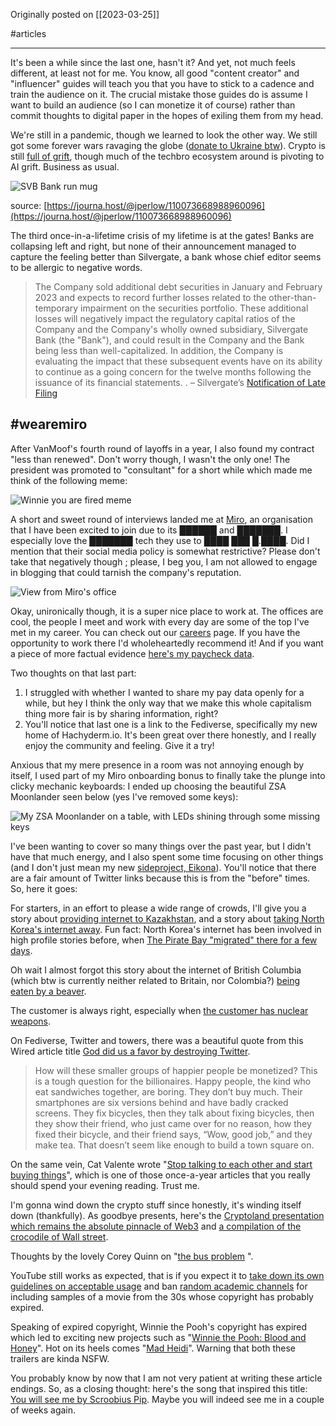 Originally posted on [[2023-03-25]]

#articles 

---

It's been a while since the last one, hasn't it? And yet, not much feels different, at least not for me. You know, all good "content creator" and "influencer" guides will teach you that you have to stick to a cadence and train the audience on it. The crucial mistake those guides do is assume I want to build an audience (so I can monetize it of course) rather than commit thoughts to digital paper in the hopes of exiling them from my head.

We're still in a pandemic, though we learned to look the other way. We still got some forever wars ravaging the globe ([donate to Ukraine btw](https://docs.google.com/spreadsheets/d/1QJ1m6N9dXa3z0sGHKDYNd1salhxaI72pDbVeY4gBShE/htmlview#)). Crypto is still [full of grift](https://web3isgoinggreat.com/), though much of the techbro ecosystem around is pivoting to AI grift. Business as usual.

![SVB Bank run mug](../media/svb-bank-run.png)

source: [https://journa.host/@jperlow/110073668988960096](https://journa.host/@jperlow/110073668988960096)

The third once-in-a-lifetime crisis of my lifetime is at the gates! Banks are collapsing left and right, but none of their announcement managed to capture the feeling better than Silvergate, a bank whose chief editor seems to be allergic to negative words.

>The Company sold additional debt securities in January and February 2023 and expects to record further losses related to the other-than-temporary impairment on the securities portfolio. These additional losses will negatively impact the regulatory capital ratios of the Company and the Company's wholly owned subsidiary, Silvergate Bank (the "Bank"), and could result in the Company and the Bank being less than well-capitalized. In addition, the Company is evaluating the impact that these subsequent events have on its ability to continue as a going concern for the twelve months following the issuance of its financial statements. . – Silvergate’s [Notification of Late Filing](https://www.sec.gov/Archives/edgar/data/1312109/000110465923027353/tm238251d1_nt10k.htm)

## #wearemiro
After VanMoof's fourth round of layoffs in a year, I also found my contract "less than renewed". Don't worry though, I wasn't the only one! The president was promoted to "consultant" for a short while which made me think of the following meme:

![Winnie you are fired meme](../media/winnie-you-are-fired.png)

A short and sweet round of interviews landed me at [Miro](https://medium.com/miro-engineering), an organisation that I have been excited to join due to its ██████ and ███████. I especially love the ███████ tech they use to ████ ███ █.████. Did I mention that their social media policy is somewhat restrictive? Please don't take that negatively though ; please, I beg you, I am not allowed to engage in blogging that could tarnish the company's reputation.

![View from Miro's office](../media/view-from-miro-office.jpg)

Okay, unironically though, it is a super nice place to work at. The offices are cool, the people I meet and work with every day are some of the top I've met in my career. You can  check out our [careers](https://miro.com/careers/open-positions/) page. If you have the opportunity to work there I'd wholeheartedly recommend it! And if you want a piece of more factual evidence [here's my paycheck data](https://elk.zone/hachyderm.io/@alkoclick/109961691533243967).

Two thoughts on that last part:
1) I struggled with whether I wanted to share my pay data openly for a while, but hey I think the only way that we make this whole capitalism thing more fair is by sharing information, right?
2) You'll notice that last one is a link to the Fediverse, specifically my new home of Hachyderm.io. It's been great over there honestly, and I really enjoy the community and feeling. Give it a try!

Anxious that my mere presence in a room was not annoying enough by itself, I used part of my Miro onboarding bonus to finally take the plunge into clicky mechanic keyboards: I ended up choosing the beautiful ZSA Moonlander seen below (yes I've removed some keys):

![My ZSA Moonlander on a table, with LEDs shining through some missing keys](../media/ZSA-moonlander-on-table.jpeg)

I've been wanting to cover so many things over the past year, but I didn't have that much energy, and I also spent some time focusing on other things (and I don't just mean my new [sideproject, Eikona](https://github.com/alkoclick/eikona)). You'll notice that there are a fair amount of Twitter links because this is from the "before" times. So, here it goes:

For starters, in an effort to please a wide range of crowds, I'll give you a story about [providing internet to Kazakhstan](https://www.codastory.com/authoritarian-tech/kazakhstan-shut-down-its-internet-these-programmers-opened-a-backdoor/), and a story about [taking North Korea's internet away](https://www.wired.com/story/north-korea-hacker-internet-outage/). Fun fact: North Korea's internet has been involved in high profile stories before, when [The Pirate Bay "migrated" there for a few days](https://torrentfreak.com/the-pirate-bay-moves-to-north-korea-gets-virtual-asylum-130304/).

Oh wait I almost forgot this story about the internet of British Columbia (which btw is currently neither related to Britain, nor Colombia?) [being eaten by a beaver](https://twitter.com/netblocks/status/1536416663385546756?t=rM5ab-TNsV_59xtUjMDdsQ).

The customer is always right, especially when [the customer has nuclear weapons](https://gcc.gnu.org/bugzilla/show_bug.cgi?id=95644#c4).

On Fediverse, Twitter and towers, there was a beautiful quote from this Wired article title [God did us a favor by destroying Twitter](https://www.wired.com/story/god-did-us-a-favor-by-destroying-twitter/).

> How will these smaller groups of happier people be monetized? This is a tough question for the billionaires. Happy people, the kind who eat sandwiches together, are boring. They don’t buy much. Their smartphones are six versions behind and have badly cracked screens. They fix bicycles, then they talk about fixing bicycles, then they show their friend, who just came over for no reason, how they fixed their bicycle, and their friend says, “Wow, good job,” and they make tea. That doesn’t seem like enough to build a town square on.

On the same vein, Cat Valente wrote "[Stop talking to each other and start buying things](https://catvalente.substack.com/p/stop-talking-to-each-other-and-start)", which is one of those once-a-year articles that you really should spend your evening reading. Trust me.

I'm gonna wind down the crypto stuff since honestly, it's winding itself down (thankfully). As goodbye presents, here's the [Cryptoland presentation which remains the absolute pinnacle of Web3](https://twitter.com/molly0xFFF/status/1478500436873293828) and [a compilation of the crocodile of Wall street](https://www.youtube.com/watch?v=YYo4jNvQ0y4).

Thoughts by the lovely Corey Quinn on "[the bus problem](https://twitter.com/QuinnyPig/status/1377737856232255489) ".

YouTube still works as expected, that is if you expect it to [take down its own guidelines on acceptable usage](https://twitter.com/Talen_Lee/status/1509887583743983622?t=AzGKetFqUaFGhWdT2qnh1A) and ban [random academic channels](https://twitter.com/BryanVanNorden/status/1534520346560323585) for including samples of a movie from the 30s whose copyright has probably expired.

Speaking of expired copyright, Winnie the Pooh's copyright has expired which led to exciting new projects such as "[Winnie the Pooh: Blood and Honey](https://www.youtube.com/watch?v=W3E74j_xFtg)". Hot on its heels comes "[Mad Heidi](https://www.youtube.com/watch?v=tjGIWcOrq-I)". Warning that both these trailers are kinda NSFW.

You probably know by now that I am not very patient at writing these article endings. So, as a closing thought: here's the song that inspired this title: [You will see me by Scroobius Pip](https://www.youtube.com/watch?v=j0gNWUMl8t0). Maybe you will indeed see me in a couple of weeks again.